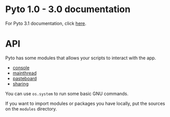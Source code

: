 # Pyto 1.0 - 3.0 documentation

For Pyto 3.1 documentation, click [here](3.1).

# API

Pyto has some modules that allows your scripts to interact with the app.

- [console](Console)
- [mainthread](MainThread)
- [pasteboard](Pasteboard)
- [sharing](Sharing)

You can use `os.system` to run some basic GNU commands.

If you want to import modules or packages you have locally, put the sources on the `modules` directory.
